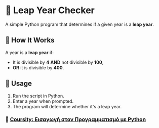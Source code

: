 # 📆 Leap Year Checker

A simple Python program that determines if a given year is a **leap year**.

## 📝 How It Works
A year is a **leap year** if:
- It is divisible by **4** **AND** not divisible by **100**,  
- **OR** it is divisible by **400**.

## 🚀 Usage
1. Run the script in Python.
2. Enter a year when prompted.
3. The program will determine whether it's a leap year.

### 🔗 [Coursity: Εισαγωγή στον Προγραμματισμό με Python](https://coursity.gr/)
